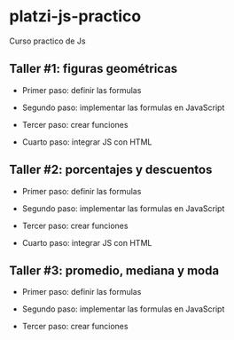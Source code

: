 # platzi-js-practico
Curso practico de Js

## Taller #1: figuras geométricas

- Primer paso: definir las formulas

- Segundo paso: implementar las formulas en JavaScript

- Tercer paso: crear funciones

- Cuarto paso: integrar JS con HTML

## Taller #2: porcentajes y descuentos

- Primer paso: definir las formulas

- Segundo paso: implementar las formulas en JavaScript

- Tercer paso: crear funciones

- Cuarto paso: integrar JS con HTML

## Taller #3: promedio, mediana y moda

- Primer paso: definir las formulas

- Segundo paso: implementar las formulas en JavaScript

- Tercer paso: crear funciones 



